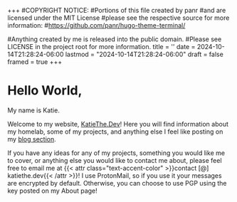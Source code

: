 +++
#COPYRIGHT NOTICE:
#Portions of this file created by panr
#and are licensed under the MIT License
#please see the respective source for more information:
#https://github.com/panr/hugo-theme-terminal/ 

#Anything created by me is released into the public domain.
#Please see LICENSE in the project root for more information.
title = ''
date = 2024-10-14T21:28:24-06:00
lastmod = "2024-10-14T21:28:24-06:00"
draft = false
framed = true
+++
# Hello World,
My name is Katie.

Welcome to my website, [KatieThe.Dev](/)! Here you will find information about my homelab, some of my projects, and anything else I feel like posting on my [blog section](/posts).

If you have any ideas for any of my projects, something you would like me to cover, or anything else you would like to contact me about, please feel free to email me at {{< attr class="text-accent-color" >}}contact [@] katiethe.dev{{< /attr >}}! I use ProtonMail, so if you use it your messages are encrypted by default. Otherwise, you can choose to use PGP using the key posted on my About page!